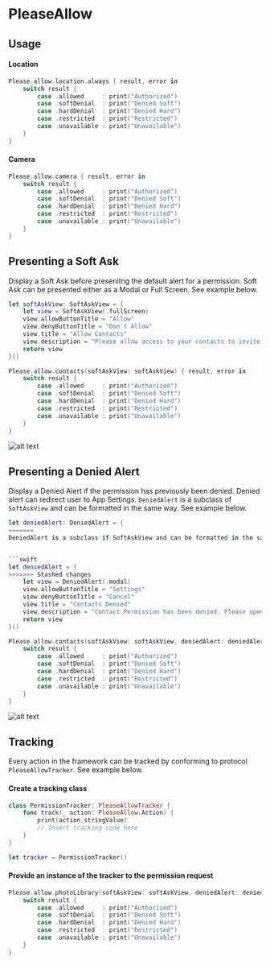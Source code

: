 # PleaseAllow

## Usage

#### Location
```swift
Please.allow.location.always { result, error in
    switch result {
        case .allowed     : print("Authorized")
        case .softDenial  : print("Denied Soft")
        case .hardDenial  : print("Denied Hard")
        case .restricted  : print("Restricted")
        case .unavailable : print("Unavailable")
    }
}
```

#### Camera
```swift
Please.allow.camera { result, error in
    switch result {
        case .allowed     : print("Authorized")
        case .softDenial  : print("Denied Soft")
        case .hardDenial  : print("Denied Hard")
        case .restricted  : print("Restricted")
        case .unavailable : print("Unavailable")
    }
}
```

## Presenting a Soft Ask

Display a Soft Ask before presenitng the default alert for a permission.
Soft Ask can be presented either as a Modal or Full Screen. See example below.


```swift
let softAskView: SoftAskView = {
    let view = SoftAskView(.fullScreen)
    view.allowButtonTitle = "Allow"
    view.denyButtonTitle = "Don't Allow"
    view.title = "Allow Contacts"
    view.description = "Please allow access to your contacts to invite people."
    return view
}()

Please.allow.contacts(softAskView: softAskView) { result, error in
    switch result {
        case .allowed     : print("Authorized")
        case .softDenial  : print("Denied Soft")
        case .hardDenial  : print("Denied Hard")
        case .restricted  : print("Restricted")
        case .unavailable : print("Unavailable")
    }
}
```

![alt text](/Screenshots/SoftAskView.png "")


## Presenting a Denied Alert

Display a Denied Alert if the permission has previously been denied. Denied alert can redirect user to App Settings.
`DeniedAlert` is a subclass of `SoftAskView` and can be formatted in the same way. See example below.


```swift
let deniedAlert: DeniedAlert = {
=======
DeniedAlert is a subclass if SoftAskView and can be formatted in the same way.


```swift
let deniedAlert = {
>>>>>>> Stashed changes
    let view = DeniedAlert(.modal)
    view.allowButtonTitle = "Settings"
    view.denyButtonTitle = "Cancel"
    view.title = "Contacts Denied"
    view.description = "Contact Permission has been denied. Please open Settings and allow access to your contacts to invite people."
    return view
}()

Please.allow.contacts(softAskView: softAskView, deniedAlert: deniedAlert) { result, error in
    switch result {
        case .allowed     : print("Authorized")
        case .softDenial  : print("Denied Soft")
        case .hardDenial  : print("Denied Hard")
        case .restricted  : print("Restricted")
        case .unavailable : print("Unavailable")
    }
}
```

![alt text](/Screenshots/DeniedAlert.png "")


## Tracking

Every action in the framework can be tracked by conforming to protocol `PleaseAllowTracker`. See example below.

#### Create a tracking class
```swift
class PermissionTracker: PleaseAllowTracker {
    func track(_ action: PleaseAllow.Action) {
        print(action.stringValue)
        // Insert tracking code here
    }
}

let tracker = PermissionTracker()
```

#### Provide an instance of the tracker to the permission request
```swift
Please.allow.photoLibrary(softAskView: softAskView, deniedAlert: deniedAlert, tracker: tracker) { result, error in
    switch result {
        case .allowed     : print("Authorized")
        case .softDenial  : print("Denied Soft")
        case .hardDenial  : print("Denied Hard")
        case .restricted  : print("Restricted")
        case .unavailable : print("Unavailable")
    }
}
```
